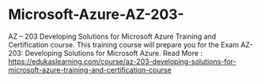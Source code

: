 # Microsoft-Azure-AZ-203-
AZ – 203 Developing Solutions for Microsoft Azure Training and Certification course. This training course will prepare you for the Exam AZ-203: Developing Solutions for Microsoft Azure. Read More : https://edukaslearning.com/course/az-203-developing-solutions-for-microsoft-azure-training-and-certification-course
